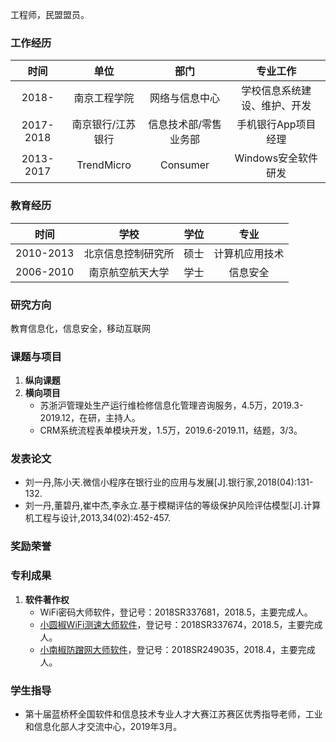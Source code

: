 工程师，民盟盟员。

### 工作经历

时间|单位|部门|专业工作
:--:|:--:|:--:|:--:
2018-|南京工程学院|网络与信息中心|学校信息系统建设、维护、开发
2017-2018|南京银行/江苏银行|信息技术部/零售业务部|手机银行App项目经理
2013-2017|TrendMicro |Consumer|Windows安全软件研发

### 教育经历

时间|学校|学位|专业
:--:|:--:|:--:|:--:
2010-2013|北京信息控制研究所|硕士|计算机应用技术
2006-2010|南京航空航天大学|学士|信息安全

### 研究方向
教育信息化，信息安全，移动互联网

### 课题与项目
1. **纵向课题**
2. **横向项目**
   - 苏浙沪管理处生产运行维检修信息化管理咨询服务，4.5万，2019.3-2019.12，在研，主持人。
   - CRM系统流程表单模块开发，1.5万，2019.6-2019.11，结题，3/3。 

### 发表论文
- 刘一丹,陈小天.微信小程序在银行业的应用与发展[J].银行家,2018(04):131-132.
- 刘一丹,董碧丹,崔中杰,李永立.基于模糊评估的等级保护风险评估模型[J].计算机工程与设计,2013,34(02):452-457.

### 奖励荣誉

### 专利成果
1. **软件著作权**
   - WiFi密码大师软件，登记号：2018SR337681，2018.5，主要完成人。
   - [小圆椒WiFi测速大师软件](https://sj.qq.com/myapp/detail.htm?apkName=com.xiaonanjiao.speedtest)，登记号：2018SR337674，2018.5，主要完成人。
   - [小南椒防蹭网大师软件](https://sj.qq.com/myapp/detail.htm?apkName=com.fcwds.wifiprotect)，登记号：2018SR249035，2018.4，主要完成人。

### 学生指导
- 第十届蓝桥杯全国软件和信息技术专业人才大赛江苏赛区优秀指导老师，工业和信息化部人才交流中心，2019年3月。
